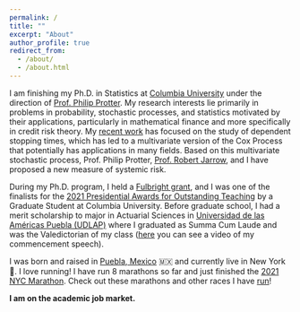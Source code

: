 ```yaml
---
permalink: /
title: ""
excerpt: "About"
author_profile: true
redirect_from:
  - /about/
  - /about.html
---
```


I am finishing my Ph.D. in Statistics at [Columbia University](https://stat.columbia.edu) under the direction of [Prof. Philip Protter](http://www.stat.columbia.edu/~protter/). My research interests lie primarily in problems in probability, stochastic processes, and statistics motivated by their applications, particularly in mathematical finance and more specifically in credit risk theory. My [recent work](/publications/) has focused on the study of dependent stopping times, which has led to a multivariate version of the Cox Process that potentially has applications in many fields. Based on this multivariate stochastic process, Prof. Philip Protter, [Prof. Robert Jarrow](https://www.johnson.cornell.edu/faculty-research/faculty/raj15/), and I have proposed a new measure of systemic risk.

During my Ph.D. program, I held a [Fulbright grant](https://us.fulbrightonline.org/), and I was one of the finalists for the [2021 Presidential Awards for Outstanding Teaching](https://provost.columbia.edu/content/presidential-awards-outstanding-teaching) by a Graduate Student at Columbia University. Before graduate school, I had a merit scholarship to major in Actuarial Sciences in [Universidad de las Américas Puebla (UDLAP)](https://www.udlap.mx/web/en/) where I graduated as Summa Cum Laude and was the Valedictorian of my class ([here](https://youtu.be/5GwOKZw3wdo?t=4943) you can see a video of my commencement speech).

I was born and raised in [Puebla, Mexico](https://en.wikipedia.org/wiki/Puebla_(city)) 🇲🇽 and currently live in New York 🗽. I love running! I have run 8 marathons so far and just finished the [2021 NYC Marathon](/images/ale-quintos-nyc-marathon-2021.jpeg). Check out these marathons and other races I have [run](/runs/)!

**I am on the academic job market.**

